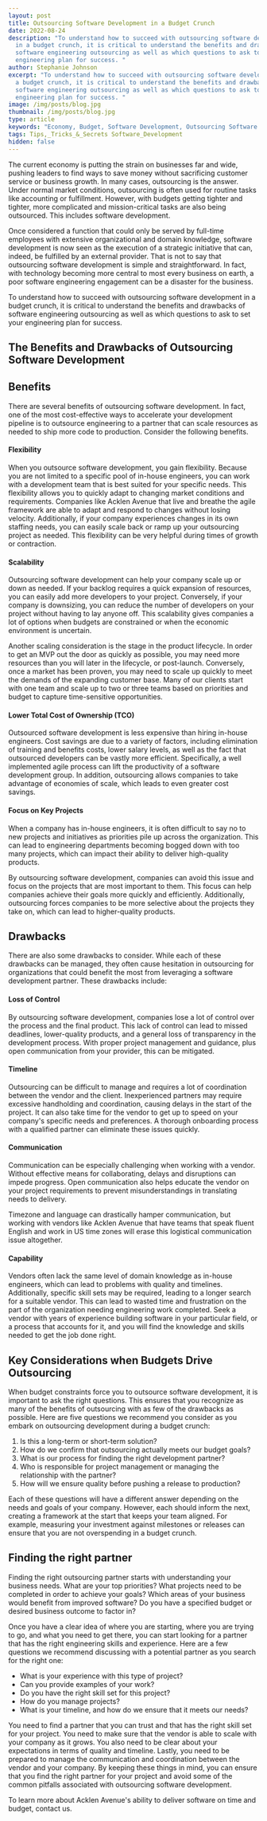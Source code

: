 ```yaml
---
layout: post
title: Outsourcing Software Development in a Budget Crunch
date: 2022-08-24
description: "To understand how to succeed with outsourcing software development
  in a budget crunch, it is critical to understand the benefits and drawbacks of
  software engineering outsourcing as well as which questions to ask to set your
  engineering plan for success. "
author: Stephanie Johnson
excerpt: "To understand how to succeed with outsourcing software development in
  a budget crunch, it is critical to understand the benefits and drawbacks of
  software engineering outsourcing as well as which questions to ask to set your
  engineering plan for success. "
image: /img/posts/blog.jpg
thumbnail: /img/posts/blog.jpg
type: article
keywords: "Economy, Budget, Software Development, Outsourcing Software Development, "
tags: Tips,_Tricks_&_Secrets Software_Development
hidden: false
---
```

The current economy is putting the strain on businesses far and wide, pushing leaders to find ways to save money without sacrificing customer service or business growth. In many cases, outsourcing is the answer. Under normal market conditions, outsourcing is often used for routine tasks like accounting or fulfillment. However, with budgets getting tighter and tighter, more complicated and mission-critical tasks are also being outsourced. This includes software development.

Once considered a function that could only be served by full-time employees with extensive organizational and domain knowledge, software development is now seen as the execution of a strategic initiative that can, indeed, be fulfilled by an external provider. That is not to say that outsourcing software development is simple and straightforward. In fact, with technology becoming more central to most every business on earth, a poor software engineering engagement can be a disaster for the business. 

To understand how to succeed with outsourcing software development in a budget crunch, it is critical to understand the benefits and drawbacks of software engineering outsourcing as well as which questions to ask to set your engineering plan for success. 

## The Benefits and Drawbacks of Outsourcing Software Development



## Benefits

There are several benefits of outsourcing software development. In fact, one of the most cost-effective ways to accelerate your development pipeline is to outsource engineering to a partner that can scale resources as needed to ship more code to production. Consider the following benefits.

#### **Flexibility**

When you outsource software development, you gain flexibility. Because you are not limited to a specific pool of in-house engineers, you can work with a development team that is best suited for your specific needs. This flexibility allows you to quickly adapt to changing market conditions and requirements. Companies like Acklen Avenue that live and breathe the agile framework are able to adapt and respond to changes without losing velocity. Additionally, if your company experiences changes in its own staffing needs, you can easily scale back or ramp up your outsourcing project as needed. This flexibility can be very helpful during times of growth or contraction.

#### **Scalability**

Outsourcing software development can help your company scale up or down as needed. If your backlog requires a quick expansion of resources, you can easily add more developers to your project. Conversely, if your company is downsizing, you can reduce the number of developers on your project without having to lay anyone off. This scalability gives companies a lot of options when budgets are constrained or when the economic environment is uncertain.

Another scaling consideration is the stage in the product lifecycle. In order to get an MVP out the door as quickly as possible, you may need more resources than you will later in the lifecycle, or post-launch. Conversely, once a market has been proven, you may need to scale up quickly to meet the demands of the expanding customer base. Many of our clients start with one team and scale up to two or three teams based on priorities and budget to capture time-sensitive opportunities. 

#### **Lower Total Cost of Ownership (TCO)**

Outsourced software development is less expensive than hiring in-house engineers. Cost savings are due to a variety of factors, including elimination of training and benefits costs, lower salary levels, as well as the fact that outsourced developers can be vastly more efficient. Specifically, a well implemented agile process can lift the productivity of a software development group. In addition, outsourcing allows companies to take advantage of economies of scale, which leads to even greater cost savings. 

#### **Focus on Key Projects**

When a company has in-house engineers, it is often difficult to say no to new projects and initiatives as priorities pile up across the organization. This can lead to engineering departments becoming bogged down with too many projects, which can impact their ability to deliver high-quality products.

By outsourcing software development, companies can avoid this issue and focus on the projects that are most important to them. This focus can help companies achieve their goals more quickly and efficiently. Additionally, outsourcing forces companies to be more selective about the projects they take on, which can lead to higher-quality products.

## Drawbacks

There are also some drawbacks to consider. While each of these drawbacks can be managed, they often cause hesitation in outsourcing for organizations that could benefit the most from leveraging a software development partner. These drawbacks include:

#### **Loss of Control**

By outsourcing software development, companies lose a lot of control over the process and the final product. This lack of control can lead to missed deadlines, lower-quality products, and a general loss of transparency in the development process. With proper project management and guidance, plus open communication from your provider, this can be mitigated. 

#### **Timeline**

Outsourcing can be difficult to manage and requires a lot of coordination between the vendor and the client. Inexperienced partners may require excessive handholding and coordination, causing delays in the start of the project. It can also take time for the vendor to get up to speed on your company's specific needs and preferences. A thorough onboarding process with a qualified partner can eliminate these issues quickly. 

#### **Communication** 

Communication can be especially challenging when working with a vendor. Without effective means for collaborating, delays and disruptions can impede progress. Open communication also helps educate the vendor on your project requirements to prevent misunderstandings in translating needs to delivery. 

Timezone and language can drastically hamper communication, but working with vendors like Acklen Avenue that have teams that speak fluent English and work in US time zones will erase this logistical communication issue altogether. 

#### **Capability**

Vendors often lack the same level of domain knowledge as in-house engineers, which can lead to problems with quality and timelines. Additionally, specific skill sets may be required, leading to a longer search for a suitable vendor. This can lead to wasted time and frustration on the part of the organization needing engineering work completed. Seek a vendor with years of experience building software in your particular field, or a process that accounts for it, and you will find the knowledge and skills needed to get the job done right.



## Key Considerations when Budgets Drive Outsourcing

When budget constraints force you to outsource software development, it is important to ask the right questions. This ensures that you recognize as many of the benefits of outsourcing with as few of the drawbacks as possible. Here are five questions we recommend you consider as you embark on outsourcing development during a budget crunch:

1. Is this a long-term or short-term solution?
2. How do we confirm that outsourcing actually meets our budget goals?
3. What is our process for finding the right development partner?
4. Who is responsible for project management or managing the relationship with the partner?
5. How will we ensure quality before pushing a release to production?

Each of these questions will have a different answer depending on the needs and goals of your company. However, each should inform the next, creating a framework at the start that keeps your team aligned. For example, measuring your investment against milestones or releases can ensure that you are not overspending in a budget crunch. 

## Finding the right partner

Finding the right outsourcing partner starts with understanding your business needs. What are your top priorities? What projects need to be completed in order to achieve your goals? Which areas of your business would benefit from improved software? Do you have a specified budget or desired business outcome to factor in?

Once you have a clear idea of where you are starting, where you are trying to go, and what you need to get there, you can start looking for a partner that has the right engineering skills and experience. Here are a few questions we recommend discussing with a potential partner as you search for the right one:

* What is your experience with this type of project?
* Can you provide examples of your work?
* Do you have the right skill set for this project?
* How do you manage projects?
* What is your timeline, and how do we ensure that it meets our needs?

You need to find a partner that you can trust and that has the right skill set for your project. You need to make sure that the vendor is able to scale with your company as it grows. You also need to be clear about your expectations in terms of quality and timeline. Lastly, you need to be prepared to manage the communication and coordination between the vendor and your company. By keeping these things in mind, you can ensure that you find the right partner for your project and avoid some of the common pitfalls associated with outsourcing software development. 

To learn more about Acklen Avenue's ability to deliver software on time and budget, contact us.
